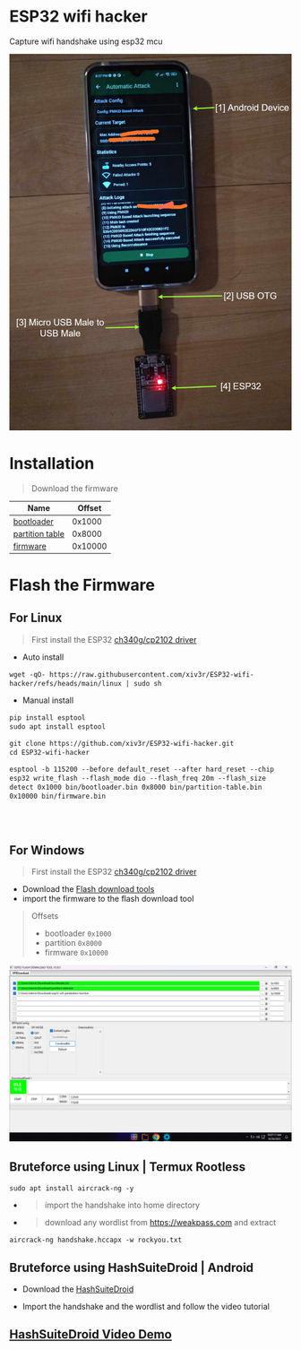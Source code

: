 # ESP32 wifi hacker

Capture wifi handshake using esp32 mcu

<img src="https://github.com/xiv3r/ESP32-wifi-hacker/blob/main/esp32_1.png">


# Installation
> Download the firmware

| Name            | Offset |
|-----------------|--------|
| [bootloader](https://raw.githubusercontent.com/xiv3r/ESP32-wifi-hacker/refs/heads/main/bin/bootloader.bin)      | 0x1000 |
| [partition table](https://raw.githubusercontent.com/xiv3r/ESP32-wifi-hacker/refs/heads/main/bin/partition-table.bin) | 0x8000 |
| [firmware](https://raw.githubusercontent.com/xiv3r/ESP32-wifi-hacker/refs/heads/main/bin/firmware.bin)        | 0x10000|

# Flash the Firmware

## For Linux
> First install the ESP32 [ch340g/cp2102 driver](https://github.com/xiv3r/ESP32-wifi-hacker/tree/main/drivers)
  - Auto install
```
wget -qO- https://raw.githubusercontent.com/xiv3r/ESP32-wifi-hacker/refs/heads/main/linux | sudo sh
```
  - Manual install
```
pip install esptool
sudo apt install esptool
```
```
git clone https://github.com/xiv3r/ESP32-wifi-hacker.git
cd ESP32-wifi-hacker
```
```
esptool -b 115200 --before default_reset --after hard_reset --chip esp32 write_flash --flash_mode dio --flash_freq 20m --flash_size detect 0x1000 bin/bootloader.bin 0x8000 bin/partition-table.bin 0x10000 bin/firmware.bin
```

<br><br>

## For Windows
> First install the ESP32 [ch340g/cp2102 driver](https://github.com/xiv3r/ESP32-wifi-hacker/tree/main/drivers)
- Download the [Flash download tools](https://github.com/xiv3r/ESP32-wifi-hacker/releases/download/Flasher/flash_download_tool.zip)
- import the firmware to the flash download tool
> Offsets
> - bootloader `0x1000`
> - partition  `0x8000`
> - firmware   `0x10000`

<img src="https://github.com/xiv3r/ESP32-wifi-hacker/blob/main/esp32_win.png">

## Bruteforce using Linux | Termux Rootless
```
sudo apt install aircrack-ng -y
```
- > import the handshake into home directory
- > download any wordlist from https://weakpass.com and extract
```
aircrack-ng handshake.hccapx -w rockyou.txt
```

## Bruteforce using HashSuiteDroid | Android

- Download the [HashSuiteDroid](https://github.com/xiv3r/ESP32-wifi-hacker/releases/download/Flasher/HashSuiteDroid_1_6.apk)

- Import the handshake and the wordlist and follow the video tutorial

## [HashSuiteDroid Video Demo](https://github.com/xiv3r/ESP32-wifi-hacker/blob/main/HashSuiteDroid.mp4)


